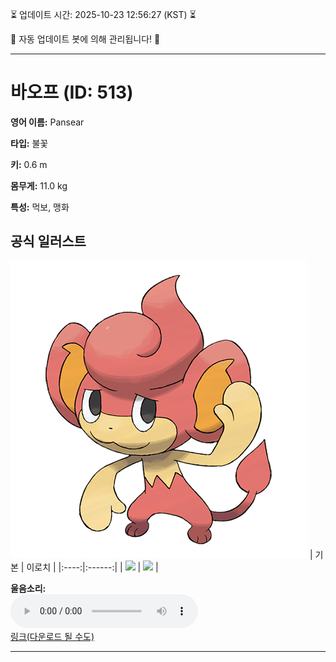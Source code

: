 
⏳ 업데이트 시간: 2025-10-23 12:56:27 (KST) ⏳

🤖 자동 업데이트 봇에 의해 관리됩니다! 🤖

---

# 바오프 (ID: 513)
**영어 이름:** Pansear

**타입:** 불꽃

**키:** 0.6 m

**몸무게:** 11.0 kg

**특성:** 먹보, 맹화

## 공식 일러스트
![](https://raw.githubusercontent.com/PokeAPI/sprites/master/sprites/pokemon/other/official-artwork/513.png)
| 기본 | 이로치 |
|:----:|:------:|
| <img src="http://play.pokemonshowdown.com/sprites/ani/pansear.gif" width="200"> | <img src="http://play.pokemonshowdown.com/sprites/ani-shiny/pansear.gif" width="200"> |

**울음소리:**<br><audio controls src="https://raw.githubusercontent.com/PokeAPI/cries/main/cries/pokemon/latest/513.ogg"></audio><br> [링크(다운로드 될 수도)](https://raw.githubusercontent.com/PokeAPI/cries/main/cries/pokemon/latest/513.ogg)


---
